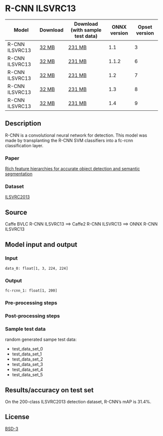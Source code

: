 # R-CNN ILSVRC13

|Model        |Download  |Download (with sample test data)| ONNX version |Opset version|
| ------------- | ------------- | ------------- | ------------- | ------------- |
|R-CNN ILSVRC13| [32 MB](model/rcnn-ilsvrc13-3.onnx)  |  [231 MB](model/rcnn-ilsvrc13-3.tar.gz) |  1.1 | 3|
|R-CNN ILSVRC13| [32 MB](model/rcnn-ilsvrc13-6.onnx)  |  [231 MB](model/rcnn-ilsvrc13-6.tar.gz) |  1.1.2 | 6|
|R-CNN ILSVRC13| [32 MB](model/rcnn-ilsvrc13-7.onnx)  |  [231 MB](model/rcnn-ilsvrc13-7.tar.gz) |  1.2 | 7|
|R-CNN ILSVRC13| [32 MB](model/rcnn-ilsvrc13-8.onnx)  |  [231 MB](model/rcnn-ilsvrc13-8.tar.gz) |  1.3 | 8|
|R-CNN ILSVRC13| [32 MB](model/rcnn-ilsvrc13-9.onnx)  |  [231 MB](model/rcnn-ilsvrc13-9.tar.gz) |  1.4 | 9|


## Description
R-CNN is a convolutional neural network for detection.
This model was made by transplanting the R-CNN SVM classifiers into a fc-rcnn classification layer.

### Paper
[Rich feature hierarchies for accurate object detection and semantic segmentation](https://arxiv.org/abs/1311.2524)

### Dataset
[ILSVRC2013](http://www.image-net.org/challenges/LSVRC/2013/)

## Source
Caffe BVLC R-CNN ILSVRC13 ==> Caffe2 R-CNN ILSVRC13 ==> ONNX R-CNN ILSVRC13

## Model input and output
### Input
```
data_0: float[1, 3, 224, 224]
```
### Output
```
fc-rcnn_1: float[1, 200]
```
### Pre-processing steps
### Post-processing steps
### Sample test data
random generated sampe test data:
- test_data_set_0
- test_data_set_1
- test_data_set_2
- test_data_set_3
- test_data_set_4
- test_data_set_5

## Results/accuracy on test set
On the 200-class ILSVRC2013 detection dataset, R-CNN’s mAP is 31.4%.

## License
[BSD-3](LICENSE)
